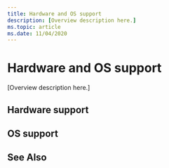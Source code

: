 ```yaml
---
title: Hardware and OS support
description: [Overview description here.]
ms.topic: article
ms.date: 11/04/2020
---
```


# Hardware and OS support

[Overview description here.]

## Hardware support



## OS support



## See Also